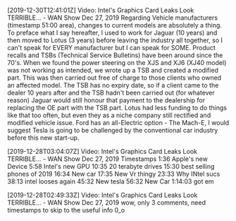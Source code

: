 [2019-12-30T12:41:01Z] Video: Intel's Graphics Card Leaks Look TERRIBLE... - WAN Show Dec 27, 2019 
Regarding Vehicle manufacturers (timestamp 51:00 area), changes to current models are absolutely a thing. To preface what I say hereafter, I used to work for Jaguar (10 years) and then moved to Lotus (3 years) before leaving the industry all together, so I can't speak for EVERY manufacturer but I can speak for SOME.  Product recalls and TSBs (Technical Service Bulletins) have been around since the 70's. When we found the power steering on the XJS and XJ6 (XJ40 model) was not working as intended, we wrote up a TSB and created a modified part. This was then carried out free of charge to those clients who owned an affected model. The TSB has no expiry date, so if a client came to the dealer 10 years after and the TSB hadn't been carried out (for whatever reason) Jaguar would still honour that payment to the dealership for replacing the OE part with the TSB part. Lotus had less funding to do things like that too often, but even they as a niche company still rectified and modified vehicle issue. Ford has an all-Electric option - The Mach-E, I would suggest Tesla is going to be challenged by the conventional car industry before this new start-up.

[2019-12-28T03:04:07Z] Video: Intel's Graphics Card Leaks Look TERRIBLE... - WAN Show Dec 27, 2019 
Timestamps 
1:36 Apple's new Device
5:58 Intel's new GPU
10:35 20 terabyte drives
15:30 best selling phones of 2019
16:34 New car
17:35 New Vr thingy
23:33 Why INtel sucs
38:13 intel looses again 
45:32 New tesla
56:32 New Car
1:14:03 got em

[2019-12-28T02:49:33Z] Video: Intel's Graphics Card Leaks Look TERRIBLE... - WAN Show Dec 27, 2019 
wow, only 3 comments, need timestamps to skip to the useful info 0_o

